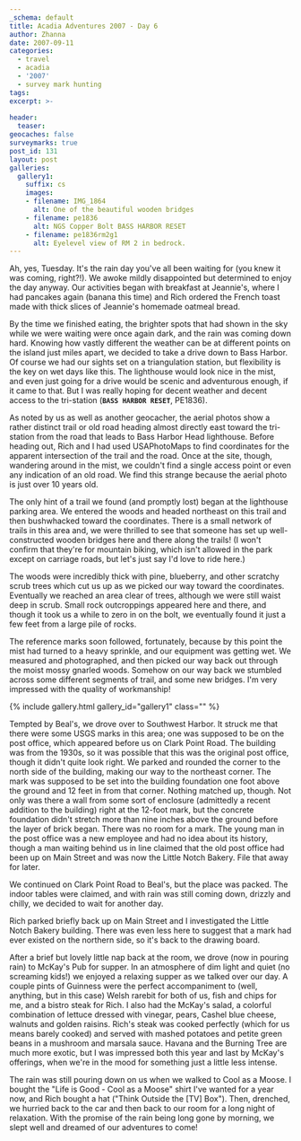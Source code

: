 ```yaml
---
_schema: default
title: Acadia Adventures 2007 - Day 6
author: Zhanna
date: 2007-09-11
categories:
  - travel
  - acadia
  - '2007'
  - survey mark hunting
tags:
excerpt: >- 
  
header:
  teaser:
geocaches: false
surveymarks: true
post_id: 131
layout: post
galleries:
  gallery1:
    suffix: cs
    images:
    - filename: IMG_1864
      alt: One of the beautiful wooden bridges
    - filename: pe1836
      alt: NGS Copper Bolt BASS HARBOR RESET
    - filename: pe1836rm2g1
      alt: Eyelevel view of RM 2 in bedrock.
---
```


Ah, yes, Tuesday.  It's the rain day you've all been waiting for (you knew it was coming, right?!).  We awoke mildly disappointed but determined to enjoy the day anyway.  Our activities began with breakfast at Jeannie's, where I had pancakes again (banana this time) and Rich ordered the French toast made with thick slices of Jeannie's homemade oatmeal bread.  

By the time we finished eating, the brighter spots that had shown in the sky while we were waiting were once again dark, and the rain was coming down hard.  Knowing how vastly different the weather can be at different points on the island just miles apart, we decided to take a drive down to Bass Harbor.  Of course we had our sights set on a triangulation station, but flexibility is the key on wet days like this.  The lighthouse would look nice in the mist, and even just going for a drive would be scenic and adventurous enough, if it came to that.  But I was really hoping for decent weather and decent access to the tri-station (**`BASS HARBOR RESET`**, PE1836).

As noted by us as well as another geocacher, the aerial photos show a rather distinct trail or old road heading almost directly east toward the tri-station from the road that leads to Bass Harbor Head lighthouse.  Before heading out, Rich and I had used USAPhotoMaps to find coordinates for the apparent intersection of the trail and the road.  Once at the site, though, wandering around in the mist, we couldn't find a single access point or even any indication of an old road.  We find this strange because the aerial photo is just over 10 years old.  

The only hint of a trail we found (and promptly lost) began at the lighthouse parking area.  We entered the woods and headed northeast on this trail and then bushwhacked toward the coordinates.  There is a small network of trails in this area and, we were thrilled to see that someone has set up well-constructed wooden bridges here and there along the trails!  (I won't confirm that they're for mountain biking, which isn't allowed in the park except on carriage roads, but let's just say I'd love to ride here.)    

The woods were incredibly thick with pine, blueberry, and other scratchy scrub trees which cut us up as we picked our way toward the coordinates.  Eventually we reached an area clear of trees, although we were still waist deep in scrub.  Small rock outcroppings appeared here and there, and though it took us a while to zero in on the bolt, we eventually found it just a few feet from a large pile of rocks.  

The reference marks soon followed, fortunately, because by this point the mist had turned to a heavy sprinkle, and our equipment was getting wet.  We measured and photographed, and then picked our way back out through the moist mossy gnarled woods.  Somehow on our way back we stumbled across some different segments of trail, and some new bridges.  I'm very impressed with the quality of workmanship!

{% include gallery.html gallery_id="gallery1" class="" %}

Tempted by Beal's, we drove over to Southwest Harbor.  It struck me that there were some USGS marks in this area; one was supposed to be on the post office, which appeared before us on Clark Point Road.  The building was from the 1930s, so it was possible that this was the original post office, though it didn't quite look right.  We parked and rounded the corner to the north side of the building, making our way to the northeast corner.  The mark was supposed to be set into the building foundation one foot above the ground and 12 feet in from that corner.  Nothing matched up, though.  Not only was there a wall from some sort of enclosure (admittedly a recent addition to the building) right at the 12-foot mark, but the concrete foundation didn't stretch more than nine inches above the ground before the layer of brick began.  There was no room for a mark.  The young man in the post office was a new employee and had no idea about its history, though a man waiting behind us in line claimed that the old post office had been up on Main Street and was now the Little Notch Bakery.  File that away for later.

We continued on Clark Point Road to Beal's, but the place was packed.  The indoor tables were claimed, and with rain was still coming down, drizzly and chilly, we decided to wait for another day.  

Rich parked briefly back up on Main Street and I investigated the Little Notch Bakery building.  There was even less here to suggest that a mark had ever existed on the northern side, so it's back to the drawing board.

After a brief but lovely little nap back at the room, we drove (now in pouring rain) to McKay's Pub for supper.  In an atmosphere of dim light and quiet (no screaming kids!) we enjoyed a relaxing supper as we talked over our day.  A couple pints of Guinness were the perfect accompaniment to (well, anything, but in this case) Welsh rarebit for both of us, fish and chips for me, and a bistro steak for Rich.  I also had the McKay's salad, a colorful combination of lettuce dressed with vinegar, pears, Cashel blue cheese, walnuts and golden raisins.  Rich's steak was cooked perfectly (which for us means barely cooked) and served with mashed potatoes and petite green beans in a mushroom and marsala sauce.  Havana and the Burning Tree are much more exotic, but I was impressed both this year and last by McKay's offerings, when we're in the mood for something just a little less intense.

The rain was still pouring down on us when we walked to Cool as a Moose.  I bought the "Life is Good - Cool as a Moose" shirt I've wanted for a year now, and Rich bought a hat ("Think Outside the [TV] Box").  Then, drenched, we hurried back to the car and then back to our room for a long night of relaxation.  With the promise of the rain being long gone by morning, we slept well and dreamed of our adventures to come!


